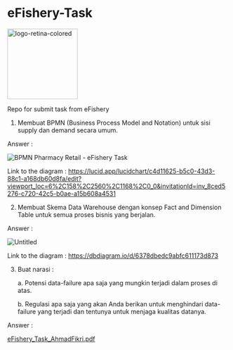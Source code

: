 # eFishery-Task 
<img width="160" alt="logo-retina-colored" src="https://user-images.githubusercontent.com/17312162/202912483-0d190011-d660-41c3-afbe-fc1881d10770.png">

Repo for submit task from eFishery


1. Membuat BPMN (Business Process Model and Notation) untuk sisi supply dan demand secara umum.

Answer :

![BPMN Pharmacy Retail - eFishery Task](https://user-images.githubusercontent.com/17312162/202911714-1393006e-0d34-4b8e-a611-77faad4311b1.png)

Link to the diagram : https://lucid.app/lucidchart/c4d11625-b5c0-43d3-88c1-a168db60d8fa/edit?viewport_loc=6%2C158%2C2560%2C1168%2C0_0&invitationId=inv_8ced5276-c720-42c5-b0ae-a15b608a4531


2. Membuat Skema Data Warehouse dengan konsep Fact and Dimension Table untuk semua proses bisnis yang berjalan. 

Answer :

![Untitled](https://user-images.githubusercontent.com/17312162/202912006-1049ba98-5d3d-4bbf-b6ea-77eba0835df2.png)

Link to the diagram : https://dbdiagram.io/d/6378dbedc9abfc611173d873


3. Buat narasi :

      a. Potensi data-failure apa saja yang mungkin terjadi dalam proses di atas.
  
      b. Regulasi apa saja yang akan Anda berikan untuk menghindari data-failure yang terjadi dan tentunya untuk menjaga kualitas datanya.
      
      
Answer :

[eFishery_Task_AhmadFikri.pdf](https://github.com/fikrifikar/eFishery-Task/files/10050128/eFishery_Task_AhmadFikri.pdf)

